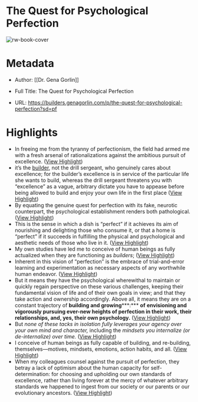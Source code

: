 # The Quest for Psychological Perfection

![rw-book-cover](https://substackcdn.com/image/fetch/w_1200,h_600,c_fill,f_jpg,q_auto:good,fl_progressive:steep,g_auto/https%3A%2F%2Fbucketeer-e05bbc84-baa3-437e-9518-adb32be77984.s3.amazonaws.com%2Fpublic%2Fimages%2F9330c27b-6bbe-4092-94d1-56e7d94043a6_3750x1254.jpeg)

# Metadata
- Author: [[Dr. Gena Gorlin]]
- Full Title: The Quest for Psychological Perfection

- URL: https://builders.genagorlin.com/p/the-quest-for-psychological-perfection?sd=pf

# Highlights
- In freeing me from the tyranny of perfectionism, the field had armed me with a fresh arsenal of rationalizations against the ambitious pursuit of excellence. ([View Highlight](https://read.readwise.io/read/01hjvqamam5tkyjd9a5wbbv19z))
- it’s the [builder](https://genagorlin.substack.com/p/the-builders-mindset-a-way-out-of), not the drill sergeant, who genuinely cares about excellence; for the builder’s excellence is in service of the particular life she wants to build, whereas the drill sergeant threatens you with “excellence” as a vague, arbitrary dictate you have to appease before being allowed to build and enjoy your own life in the first place ([View Highlight](https://read.readwise.io/read/01hjvqf5wbzwqgrmdv6jsfqbgc))
- By equating the genuine quest for perfection with its fake, neurotic counterpart, the psychological establishment renders both pathological. ([View Highlight](https://read.readwise.io/read/01hjvqekjsj28c4e5f8j1sg1ah))
- This is the sense in which a dish is “perfect” if it achieves its aim of nourishing and delighting those who consume it, or that a home is “perfect” if it succeeds in fulfilling the physical and psychological and aesthetic needs of those who live in it. ([View Highlight](https://read.readwise.io/read/01hjvrapm1q4t6mg6z03stjtb8))
- My own studies have led me to conceive of human beings as fully actualized when they are functioning as *builders*; ([View Highlight](https://read.readwise.io/read/01hjvrbtypxqpg4d3jfh12c67r))
- Inherent in this vision of “perfection” is the embrace of trial-and-error learning and experimentation as necessary aspects of any worthwhile human endeavor. ([View Highlight](https://read.readwise.io/read/01hjvrbm6s4cpcm0d3dpmem7r8))
- But it means they have the psychological wherewithal to maintain or quickly regain perspective on these various challenges, keeping their fundamental vision of life and of their own goals in view; and that they take action and ownership accordingly. Above all, it means they are on a constant trajectory of **building and growing*****:*** **of** **envisioning and vigorously pursuing ever-new heights of perfection in their work, their relationships, and, yes, their own psychology.** ([View Highlight](https://read.readwise.io/read/01hjvrcgs9q563js3hbhw5dq5d))
- But *none of these tacks in isolation fully leverages your agency over your own mind and character,* including the *mindsets you internalize (or de-internalize) over time.* ([View Highlight](https://read.readwise.io/read/01hjvrfkmt2nw99kv4jfv6peqd))
- I conceive of human beings as fully capable of building, and re-building, themselves—motives, mindsets, emotions, action habits, and all. ([View Highlight](https://read.readwise.io/read/01hjvrfvh3r26de09f6e1ysq7q))
- When my colleagues counsel against the pursuit of perfection, they betray a lack of optimism about the human capacity for self-determination: for choosing and upholding our own standards of excellence, rather than living forever at the mercy of whatever arbitrary standards we happened to ingest from our society or our parents or our evolutionary ancestors. ([View Highlight](https://read.readwise.io/read/01hjvrgct22ah2v16rqy8enqq6))
